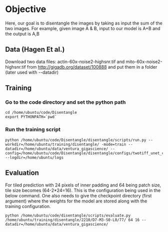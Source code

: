 # Objective

Here, our goal is to disentangle the images by taking as input the sum of the two images. For example, given image A &
B, input to our model is A+B and the output is A,B

## Data (Hagen Et al.)
Download two data files: actin-60x-noise2-highsnr.tif and mito-60x-noise2-highsnr.tif from http://gigadb.org/dataset/100888 and put them in a folder (later used with --datadir)
## Training
### Go to the code directory and set the python path
```
cd /home/ubuntu/code/Disentangle
export PYTHONPATH=`pwd`
```
### Run the training script
```
python /home/ubuntu/code/Disentangle/disentangle/scripts/run.py --workdir=/home/ubuntu/training/disentangle/ -mode=train --datadir=/home/ubuntu/data/ventura_gigascience/ --config=/home/ubuntu/code/Disentangle/disentangle/configs/twotiff_unet_config.py --logdir=/home/ubuntu/logs
```

## Evaluation
For tiled prediction with 24 pixels of inner padding and 64 being patch size, tile size becomes \(64-2*24=16\). This is the configuration being used in the below command.
One also needs to give the checkpoint directory (first argument) where the weights for the model are stored along with the training configuration.
```
python /home/ubuntu/code/disentangle/scripts/evaluate.py /home/ubuntu/training/disentangle/2210/D7-M3-S0-L0/77/ 64 16 --datadir=/home/ubuntu/data/ventura_gigascience/
```
